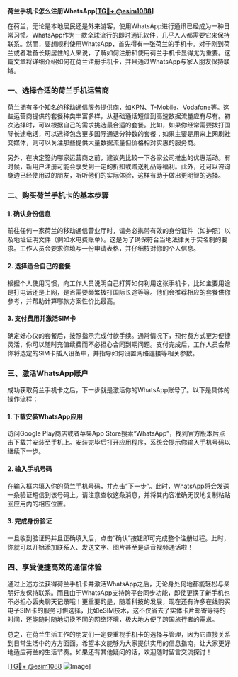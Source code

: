 **荷兰手机卡怎么注册WhatsApp[[TG💪+ @esim1088](https://t.me/s/esim1088)]**

在荷兰，无论是本地居民还是外来游客，使用WhatsApp进行通讯已经成为一种日常习惯。WhatsApp作为一款全球流行的即时通讯软件，几乎人人都需要它来保持联系。然而，要想顺利使用WhatsApp，首先得有一张荷兰的手机卡。对于刚到荷兰或者准备长期居住的人来说，了解如何注册和使用荷兰手机卡显得尤为重要。这篇文章将详细介绍如何在荷兰注册手机卡，并且通过WhatsApp与家人朋友保持联络。

### 一、选择合适的荷兰手机运营商

荷兰拥有多个知名的移动通信服务提供商，如KPN、T-Mobile、Vodafone等。这些运营商提供的套餐种类丰富多样，从基础通话短信到高速数据流量应有尽有。初次选择时，可以根据自己的需求挑选最合适的套餐。比如，如果你经常需要拨打国际长途电话，可以选择包含更多国际通话分钟数的套餐；如果主要是用来上网刷社交媒体，则可以关注那些提供大量数据流量但价格相对实惠的服务商。

另外，在决定签约哪家运营商之前，建议先比较一下各家公司推出的优惠活动。有时候，新用户注册可能会享受到一定的折扣或赠送礼品等福利。此外，还可以咨询身边已经使用过的朋友，听听他们的实际体验，这样有助于做出更明智的选择。

### 二、购买荷兰手机卡的基本步骤

#### 1. 确认身份信息
前往任何一家荷兰的移动通信营业厅时，请务必携带有效的身份证件（如护照）以及地址证明文件（例如水电费账单）。这是为了确保符合当地法律关于实名制的要求。工作人员会要求你填写一份申请表格，并仔细核对你的个人信息。

#### 2. 选择适合自己的套餐
根据个人使用习惯，向工作人员说明自己打算如何利用这张手机卡，比如主要用途是打电话还是上网，是否需要频繁拨打国际长途等等。他们会推荐相应的套餐供你参考，并帮助计算哪款方案性价比最高。

#### 3. 支付费用并激活SIM卡
确定好心仪的套餐后，按照指示完成付款手续。通常情况下，预付费方式更为便捷灵活，你可以随时充值续费而不必担心合同到期问题。支付完成后，工作人员会帮你将选定的SIM卡插入设备中，并指导如何设置网络连接等相关参数。

### 三、激活WhatsApp账户

成功获取荷兰手机卡之后，下一步就是激活你的WhatsApp账号了。以下是具体的操作流程：

#### 1. 下载安装WhatsApp应用
访问Google Play商店或者苹果App Store搜索“WhatsApp”，找到官方版本后点击下载并安装至手机上。安装完毕后打开应用程序，系统会提示你输入手机号码以继续下一步。

#### 2. 输入手机号码
在输入框内填入你的荷兰手机号码，并点击“下一步”。此时，WhatsApp将会发送一条验证短信到该号码上。请注意查收这条消息，并将其内容准确无误地复制粘贴回应用内的相应位置。

#### 3. 完成身份验证
一旦收到验证码并且正确填入后，点击“确认”按钮即可完成整个注册过程。此时，你就可以开始添加联系人、发送文字、图片甚至是语音视频通话啦！

### 四、享受便捷高效的通信体验

通过上述方法获得荷兰手机卡并激活WhatsApp之后，无论身处何地都能轻松与亲朋好友保持联系。而且由于WhatsApp支持跨平台同步功能，即使更换了新手机也不必担心丢失聊天记录哦！更重要的是，随着科技的发展，现在还有许多在线购买电子SIM卡的服务可供选择，比如eSIM技术，这不仅省去了实体卡片邮寄等待的时间，还能随时随地切换不同的网络环境，极大地方便了跨国旅行者的需求。

总之，在荷兰生活工作的朋友们一定要重视手机卡的选择与管理，因为它直接关系到日常生活中的方方面面。希望本文能够为大家提供实用的信息指南，让大家更好地适应荷兰的生活节奏。如果还有其他疑问的话，欢迎随时留言交流探讨！

[[TG💪+ @esim1088](https://t.me/s/esim1088) ![Image](https://i.postimg.cc/4NQfJmqS/Snipaste-2025-05-13-00-14-12.png)]